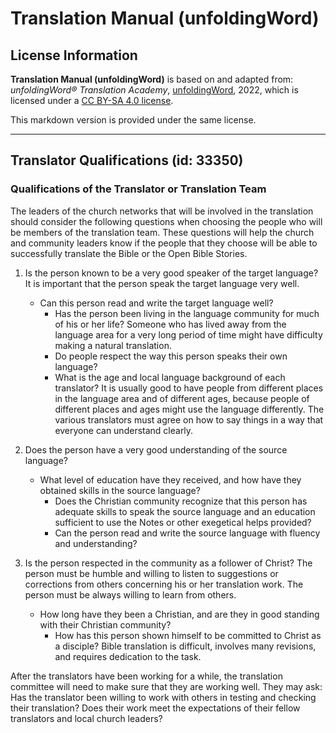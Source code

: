 # Translation Manual (unfoldingWord)

## License Information

**Translation Manual (unfoldingWord)** is based on and adapted from: _unfoldingWord® Translation Academy_, [unfoldingWord](https://unfoldingword.org/utw), 2022, which is licensed under a [CC BY-SA 4.0 license](https://creativecommons.org/licenses/by-sa/4.0/legalcode.en).

This markdown version is provided under the same license.



--------------------------------

## Translator Qualifications (id: 33350)

### Qualifications of the Translator or Translation Team

The leaders of the church networks that will be involved in the translation should consider the following questions when choosing the people who will be members of the translation team. These questions will help the church and community leaders know if the people that they choose will be able to successfully translate the Bible or the Open Bible Stories.

1. Is the person known to be a very good speaker of the target language? It is important that the person speak the target language very well.

    * Can this person read and write the target language well?
        * Has the person been living in the language community for much of his or her life? Someone who has lived away from the language area for a very long period of time might have difficulty making a natural translation.
        * Do people respect the way this person speaks their own language?
        * What is the age and local language background of each translator? It is usually good to have people from different places in the language area and of different ages, because people of different places and ages might use the language differently. The various translators must agree on how to say things in a way that everyone can understand clearly.
2. Does the person have a very good understanding of the source language?

    * What level of education have they received, and how have they obtained skills in the source language?
        * Does the Christian community recognize that this person has adequate skills to speak the source language and an education sufficient to use the Notes or other exegetical helps provided?
        * Can the person read and write the source language with fluency and understanding?
3. Is the person respected in the community as a follower of Christ? The person must be humble and willing to listen to suggestions or corrections from others concerning his or her translation work. The person must be always willing to learn from others.

    * How long have they been a Christian, and are they in good standing with their Christian community?
        * How has this person shown himself to be committed to Christ as a disciple? Bible translation is difficult, involves many revisions, and requires dedication to the task.

After the translators have been working for a while, the translation committee will need to make sure that they are working well. They may ask: Has the translator been willing to work with others in testing and checking their translation? Does their work meet the expectations of their fellow translators and local church leaders?


